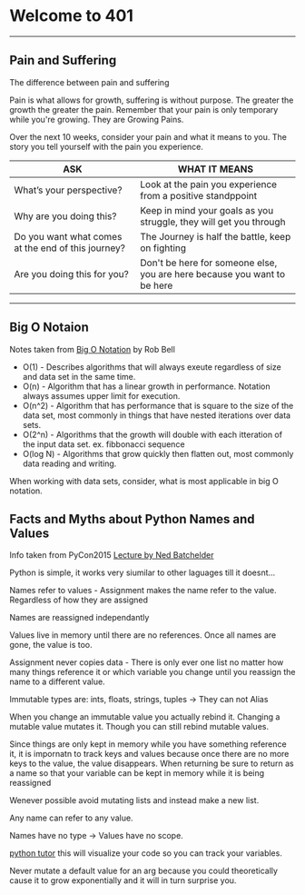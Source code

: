 
# Welcome to 401

---

## Pain and Suffering

The difference between pain and suffering

Pain is what allows for growth, suffering is without purpose. The greater the growth the greater the pain. Remember that your pain is only temporary while you're growing. They are Growing Pains. 

Over the next 10 weeks, consider your pain and what it means to you. The story you tell yourself with the pain you experience. 

|ASK|WHAT IT MEANS|
---|---|
|What’s your perspective?| Look at the pain you experience from a positive standppoint| 
|Why are you doing this?| Keep in mind your goals as you struggle, they will get you through|
|Do you want what comes at the end of this journey?| The Journey is half the battle, keep on fighting|
|Are you doing this for you?|Don't be here for someone else, you are here because you want to be here|

---

## Big O Notaion

Notes taken from [Big O Notation](https://rob-bell.net/2009/06/a-beginners-guide-to-big-o-notation) by Rob Bell

- O(1) - Describes algorithms that will always exeute regardless of size and data set in the same time. 
- O(n) - Algorithm that has a linear growth in performance. Notation always assumes upper limit for execution.
- O(n^2) - Algorithm that has performance that is square to the size of the data set, most commonly in things that have nested iterations over data sets. 
- O(2^n) - Algorithms that the growth will double with each itteration of the input data set. ex. fibbonacci sequence
- O(log N) - Algorithms that grow quickly then flatten out, most commonly data reading and writing. 

When working with data sets, consider, what is most applicable in big O notation. 


## Facts and Myths about Python Names and Values

Info taken from PyCon2015 [Lecture by Ned Batchelder](https://www.youtube.com/watch?v=_AEJHKGk9ns)

Python is simple, it works very siumilar to other laguages till it doesnt... 

Names refer to values - Assignment makes the name refer to the value. Regardless of how they are assigned 

Names are reassigned independantly

Values live in memory until there are no references. Once all names are gone, the value is too. 

Assignment never copies data - There is only ever one list no matter how many things reference it or which variable you change until you reassign the name to a different value.

Immutable types are: ints, floats, strings, tuples -> They can not Alias

When you change an immutable value you actually rebind it. Changing a mutable value mutates it. Though you can still rebind mutable values.

Since things are only kept in memory while you have something reference it, it is impornatn to track keys and values because once there are no more keys to the value, the value disappears. When returning be sure to return as a name so that your variable can be kept in memory while it is being reassigned

Wenever possible avoid mutating lists and instead make a new list. 

Any name can refer to any value. 

Names have no type -> Values have no scope. 

[python tutor](https://pythontutor.com/) this will visualize your code so you can track your variables. 

Never mutate a default value for an arg because you could theoretically cause it to grow exponentially and it will in turn surprise you. 